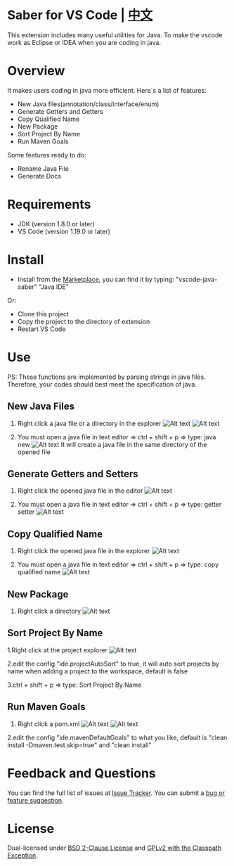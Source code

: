 # Saber for VS Code | [中文](README_CN.md)
This extension includes many useful utilities for Java. To make the vscode work as Eclipse or IDEA when you are coding in java.

# Overview
It makes users coding in java more efficient. Here`s a list of features:
* New Java files(annotation/class/interface/enum)
* Generate Getters and Getters
* Copy Qualified Name
* New Package
* Sort Project By Name
* Run Maven Goals

Some features ready to do:
* Rename Java File
* Generate Docs

# Requirements
* JDK (version 1.8.0 or later)
* VS Code (version 1.19.0 or later)

# Install
* Install from the [Marketplace](https://marketplace.visualstudio.com/), you can find it by typing: "vscode-java-saber" "Java IDE"

Or:  

* Clone this project
* Copy the project to the directory of extension
* Restart VS Code

# Use
PS: These functions are implemented by parsing strings in java files. Therefore, your codes should best meet the specification of java.

## New Java Files
1. Right click a java file or a directory in the explorer
![Alt text](./preview/java.ide.new.files.menu.png)
![Alt text](./preview/java.ide.new.files.png)

2. You must open a java file in text editor => ctrl + shift + p => type: java new
![Alt text](./preview/java.ide.new.java.file.cmd.png)
It will create a java file in the same directory of the opened file

## Generate Getters and Setters
1. Right click the opened java file in the editor
![Alt text](./preview/java.ide.generate.getter.setter.png)

2. You must open a java file in text editor => ctrl + shift + p => type: getter setter
![Alt text](./preview/java.ide.generate.getter.setter.cmd.png)

## Copy Qualified Name
1. Right click the opened java file in the explorer
![Alt text](./preview/java.ide.copy.qualified.name.png)

2. You must open a java file in text editor => ctrl + shift + p => type: copy qualified name
![Alt text](./preview/java.ide.copy.qualified.name.cmd.png)

## New Package
1. Right click a directory
![Alt text](./preview/java.ide.new.package.png)

## Sort Project By Name
1.Right click at the project explorer
![Alt text](./preview/java.ide.sort.project.menu.png)

2.edit the config "ide.projectAutoSort" to true, it will auto sort projects by name when adding a project to the workspace, default is false

3.ctrl + shift + p => type: Sort Project By Name

## Run Maven Goals
1. Right click a pom.xml
![Alt text](./preview/java.ide.run.as.menu.png)
![Alt text](./preview/java.ide.run.as.goals.png)

2.edit the config "ide.mavenDefaultGoals" to what you like, default is "clean install -Dmaven.test.skip=true" and "clean install"

# Feedback and Questions
You can find the full list of issues at [Issue Tracker](https://github.com/jiangdequan/vscode-java-saber/issues). You can submit a [bug or feature suggestion](https://github.com/jiangdequan/vscode-java-saber/issues/new).

# License
Dual-licensed under [BSD 2-Clause License](http://opensource.org/licenses/BSD-2-Clause) and [GPLv2 with the Classpath Exception](http://openjdk.java.net/legal/gplv2+ce.html).